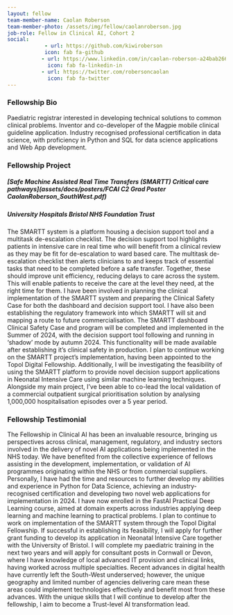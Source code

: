 ```yaml
---
layout: fellow
team-member-name: Caolan Roberson
team-member-photo: /assets/img/fellow/caolanroberson.jpg
job-role: Fellow in Clinical AI, Cohort 2
social:
            - url: https://github.com/kiwiroberson
            icon: fab fa-github
           - url: https://www.linkedin.com/in/caolan-roberson-a24bab266
             icon: fab fa-linkedin-in
           - url: https://twitter.com/robersoncaolan
             icon: fab fa-twitter
---
```


### Fellowship Bio
Paediatric registrar interested in developing technical solutions to common clinical problems. Inventor and co-developer of the Magpie mobile clinical guideline application. Industry recognised professional certification in data science, with proficiency in Python and SQL for data science applications and Web App development.


### Fellowship Project
##### _[Safe Machine Assisted Real Time Transfers (SMARTT) Critical care pathways](assets/docs/posters/FCAI C2 Grad Poster CaolanRoberson_SouthWest.pdf)_
##### University Hospitals Bristol NHS Foundation Trust

The SMARTT system is a platform housing a decision support tool and a multitask de-escalation checklist. The decision support tool highlights patients in intensive care in real time who will benefit from a clinical review as they may be fit for de-escalation to ward based care. The multitask de-escalation checklist then alerts clinicians to and keeps track of essential tasks that need to be completed before a safe transfer.  Together, these should improve unit efficiency, reducing delays to care across the system. This will enable patients to receive the care at the level they need, at the right time for them.  I have been involved in planning the clinical implementation of the SMARTT system and preparing the Clinical Safety Case for both the dashboard and decision support tool. I have also been establishing the regulatory framework into which SMARTT will sit and mapping a route to future commercialisation.  The SMARTT dashboard Clinical Safety Case and  program will be completed and implemented in the Summer of 2024, with the decision support tool following and running in ‘shadow’ mode by autumn 2024. This functionality will be made available after establishing it’s clinical safety in production.  I plan to continue working on the SMARTT project’s implementation, having been appointed to the Topol Digital Fellowship. Additionally, I will be investigating the feasibility of using the SMARTT platform to provide novel decision support applications in Neonatal Intensive Care using similar machine learning techniques.  Alongside my main project, I’ve been able to co-lead the local validation of a commercial outpatient surgical prioritisation solution by analysing 1,000,000 hospitalisation episodes over a 5 year period.

### Fellowship Testimonial
The Fellowship in Clinical AI has been an invaluable resource, bringing us perspectives across clinical, management, regulatory, and industry sectors involved in the delivery of novel AI applications being implemented in the NHS today. We have benefited from the collective experience of fellows assisting in the development, implementation, or validation of AI programmes originating within the NHS or from commercial suppliers. Personally, I have had the time and resources to further develop my abilities and experience in Python for Data Science, achieving an industry-recognised certification and developing two novel web applications for implementation in 2024. I have now enrolled in the FastAI Practical Deep Learning course, aimed at domain experts across industries applying deep learning and machine learning to practical problems. I plan to continue to work on implementation of the SMARTT system through the Topol Digital Fellowship. If successful in establishing its feasibility, I will apply for further grant funding to develop its application in Neonatal Intensive Care together with the University of Bristol. I will complete my paediatric training in the next two years and will apply for consultant posts in Cornwall or Devon, where I have knowledge of local advanced IT provision and clinical links, having worked across multiple specialties. Recent advances in digital health have currently left the South-West underserved; however, the unique geography and limited number of agencies delivering care mean these areas could implement technologies effectively and benefit most from these advances. With the unique skills that I will continue to develop after the fellowship, I aim to become a Trust-level AI transformation lead.
